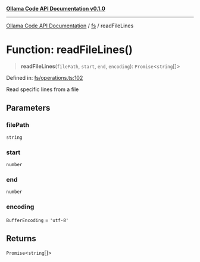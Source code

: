 [**Ollama Code API Documentation v0.1.0**](../../README.md)

***

[Ollama Code API Documentation](../../modules.md) / [fs](../README.md) / readFileLines

# Function: readFileLines()

> **readFileLines**(`filePath`, `start`, `end`, `encoding`): `Promise`\<`string`[]\>

Defined in: [fs/operations.ts:102](https://github.com/erichchampion/ollama-code/blob/f579fc18d250ee6a96568b59118babb3bbd950b6/ollama-code/src/fs/operations.ts#L102)

Read specific lines from a file

## Parameters

### filePath

`string`

### start

`number`

### end

`number`

### encoding

`BufferEncoding` = `'utf-8'`

## Returns

`Promise`\<`string`[]\>
